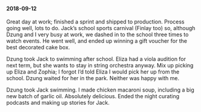 #### 2018-09-12

Great day at work; finished a sprint and shipped to production. Process going well, lots to do. Jack’s school sports carnival (Finlay too) so, although Dzung and I very busy at work, we dashed in to the school three times to watch events. He went well, and ended up winning a gift voucher for the best decorated cake box.

Dzung took Jack to swimming after school. Eliza had a viola audition for next term, but she wants to stay in string orchestra anyway. Mix up picking up Eliza and Zophia; I forgot I’d told Eliza I would pick her up from the school. Dzung waited for her in the park. Neither was happy with me.

Dzung took Jack swimming. I made chicken macaroni soup, including a big new batch of garlic oil. Absolutely delicious. Ended the night curating podcasts and making up stories for Jack.